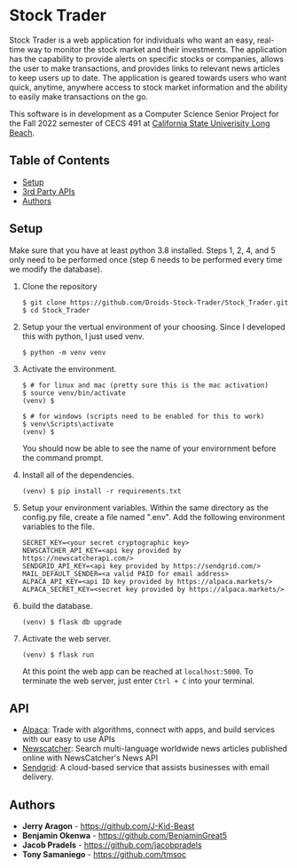 # Stock Trader
Stock Trader is a web application for individuals who want an easy, real-time way to monitor the stock market and their investments. The application has the capability to provide alerts on specific stocks or companies, allows the user to make transactions, and provides links to relevant news articles to keep users up to date. The application is geared towards users who want quick, anytime, anywhere access to stock market information and the ability to easily make transactions on the go.

This software is in development as a Computer Science Senior Project for the Fall 2022 semester of CECS 491 at [California State Univerisity Long Beach](https://www.csulb.edu/). 

## Table of Contents
- [Setup](#Setup)
- [3rd Party APIs](#API)
- [Authors](#Authors)

## Setup
Make sure that you have at least python 3.8 installed. Steps 1, 2, 4, and 5 only need to be performed once (step 6 needs to be performed every time we modify the database). 

1. Clone the repository

    ```
    $ git clone https://github.com/Droids-Stock-Trader/Stock_Trader.git
    $ cd Stock_Trader
    ```

2. Setup your the vertual environment of your choosing. Since I developed this with python, I just used venv.
    ```
    $ python -m venv venv
    ```
3. Activate the environment.
    ```
    $ # for linux and mac (pretty sure this is the mac activation)
    $ source venv/bin/activate
    (venv) $
    ```
    ```
    $ # for windows (scripts need to be enabled for this to work)
    $ venv\Scripts\activate
    (venv) $
    ```
     You should now be able to see the name of your envirornment before the command prompt.
4. Install all of the dependencies. 
    ```
    (venv) $ pip install -r requirements.txt
    ```
5. Setup your environment variables. Within the same directory as the config.py file, create a file named ".env". Add the following environment variables to the file.
    ```
    SECRET_KEY=<your secret cryptographic key>
    NEWSCATCHER_API_KEY=<api key provided by https://newscatcherapi.com/>
    SENDGRID_API_KEY=<api key provided by https://sendgrid.com/>
    MAIL_DEFAULT_SENDER=<a valid PAID for email address>
    ALPACA_API_KEY=<api ID key provided by https://alpaca.markets/>
    ALPACA_SECRET_KEY=<secret key provided by https://alpaca.markets/>
    ```
6. build the database.
    ```
    (venv) $ flask db upgrade
    ```
7. Activate the web server.
    ```
    (venv) $ flask run
    ```
    At this point the web app can be reached at `localhost:5000`. To terminate the web server, just enter `Ctrl + C` into your terminal.


## API
- [Alpaca](#https://alpaca.markets): Trade with algorithms, connect with apps, and build services with our easy to use APIs
- [Newscatcher](#https://newscatcherapi.com/): Search multi-language worldwide news articles published online with NewsCatcher's News API
- [Sendgrid](#https://sendgrid.com/): A cloud-based service that assists businesses with email delivery.

## Authors
* **Jerry Aragon** - https://github.com/J-Kid-Beast
* **Benjamin Okenwa** - https://github.com/BenjaminGreat5
* **Jacob Pradels** - https://github.com/jacobpradels
* **Tony Samaniego** - https://github.com/tmsoc